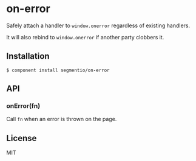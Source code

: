 
# on-error

  Safely attach a handler to `window.onerror` regardless of existing handlers. 

  It will also rebind to `window.onerror` if another party clobbers it.

## Installation

    $ component install segmentio/on-error

## API

### onError(fn)
  Call `fn` when an error is thrown on the page.

## License

  MIT
